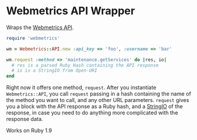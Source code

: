 # Webmetrics API Wrapper

Wraps the [Webmetrics API](http://help.webmetrics.com/help/API_Documentation.html). 

```ruby
require 'webmetrics'

wm = Webmetrics::API.new :api_key => 'foo', :username => 'bar'

wm.request :method => 'maintenance.getServices' do |res, io|
  # res is a parsed Ruby Hash containing the API response
  # io is a StringIO from Open-URI
end
```

Right now it offers one method, `request`. After you instantiate `Webmetrics::API`, you call `request` passing in a hash containing the name of the method you want to call, and any other URL parameters. `request` gives you a block with the API response as a Ruby hash, and a [StringIO](http://ruby-doc.org/stdlib-1.9.3/libdoc/stringio/rdoc/index.html) of the response, in case you need to do anything more complicated with the response data.

Works on Ruby 1.9
